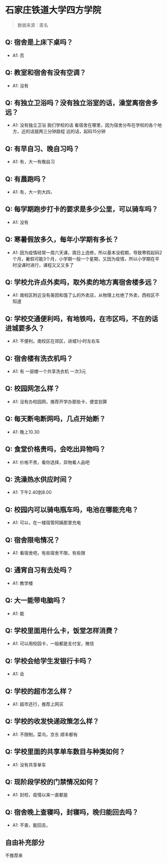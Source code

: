 # 石家庄铁道大学四方学院

> 数据来源：匿名

## Q: 宿舍是上床下桌吗？

- A1: 否

## Q: 教室和宿舍有没有空调？

- A1: 没有

## Q: 有独立卫浴吗？没有独立浴室的话，澡堂离宿舍多远？

- A1: 没有独立卫浴 我们学校的话 看宿舍在哪里，因为宿舍分布在学校的各个地方，近的话就两三分钟路程 远的话，起码15分钟

## Q: 有早自习、晚自习吗？

- A1: 有，大一有晚自习

## Q: 有晨跑吗？

- A1: 有，大一到大四，

## Q: 每学期跑步打卡的要求是多少公里，可以骑车吗？

- A1: 没有

## Q: 寒暑假放多久，每年小学期有多长？

- A1: 因为疫情经常一周六天课，周日上选修，所以基本没假期，导致寒假起码2个月，暑假可能3个月，小学期一般一个星期，又因为疫情，所以小学期在平时没课时进行，课程又又又多了

## Q: 学校允许点外卖吗，取外卖的地方离宿舍楼多远？

- A1: 南校区附近没有美团和饿了么的外卖店，从物理上杜绝了外卖，西校区不知道

## Q: 学校交通便利吗，有地铁吗，在市区吗，不在的话进城要多久？

- A1: 不便利，南校区在郊区，进城1小时左右车

## Q: 宿舍楼有洗衣机吗？

- A1: 有 一层楼一个共享洗衣机 一次3元

## Q: 校园网怎么样？

- A1: 没有办校园网，推荐开学办那些卡，便宜划算

## Q: 每天断电断网吗，几点开始断？

- A1: 晚上10.30

## Q: 食堂价格贵吗，会吃出异物吗？

- A1: 价格不贵，看你选择，异物看人品吧

## Q: 洗澡热水供应时间？

- A1: 下午2.40到8.00

## Q: 校园内可以骑电瓶车吗，电池在哪能充电？

- A1: 可以，在一楼宿管阿姨那里充电

## Q: 宿舍限电情况？

- A1: 看宿舍吧，有些宿舍不限，有些限

## Q: 通宵自习有去处吗？

- A1: 教学楼

## Q: 大一能带电脑吗？

- A1: 能

## Q: 学校里面用什么卡，饭堂怎样消费？

- A1: 可以用校园卡，一般都是支付宝，微信

## Q: 学校会给学生发银行卡吗？

- A1: 会

## Q: 学校的超市怎么样？

- A1: 超市还行，推荐上网买

## Q: 学校的收发快递政策怎么样？

- A1: 不限制，菜鸟，京东 顺丰都有

## Q: 学校里面的共享单车数目与种类如何？

- A1: 没有共享单车

## Q: 现阶段学校的门禁情况如何？

- A1: 封校，疫情以来一直都是

## Q: 宿舍晚上查寝吗，封寝吗，晚归能回去吗？

- A1: 不查，能回去，

## 自由补充部分

不推荐来